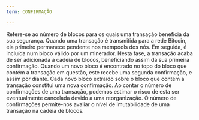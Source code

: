```yaml
---
term: CONFIRMAÇÃO

---
```

Refere-se ao número de blocos para os quais uma transação beneficia da sua segurança. Quando uma transação é transmitida para a rede Bitcoin, ela primeiro permanece pendente nos mempools dos nós. Em seguida, é incluída num bloco válido por um minerador. Nesta fase, a transação acaba de ser adicionada à cadeia de blocos, beneficiando assim da sua primeira confirmação. Quando um novo bloco é encontrado no topo do bloco que contém a transação em questão, este recebe uma segunda confirmação, e assim por diante. Cada novo bloco extraído sobre o bloco que contém a transação constitui uma nova confirmação. Ao contar o número de confirmações de uma transação, podemos estimar o risco de esta ser eventualmente cancelada devido a uma reorganização. O número de confirmações permite-nos avaliar o nível de imutabilidade de uma transação na cadeia de blocos.